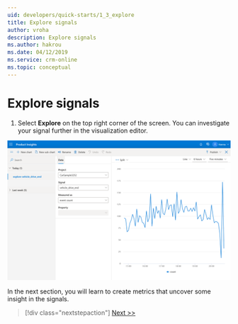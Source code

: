 ```yaml
---
uid: developers/quick-starts/1_3_explore
title: Explore signals
author: vroha
description: Explore signals 
ms.author: hakrou
ms.date: 04/12/2019
ms.service: crm-online
ms.topic: conceptual
---
```


# Explore signals

1. Select **Explore** on the top right corner of the screen. You can investigate your signal further in the visualization editor. 

![Signal details page](1_Explore.PNG)

In the next section, you will learn to create metrics that uncover some insight in the signals. 

> [!div class="nextstepaction"]
> [Next >>](2_create-own-metric.md)
